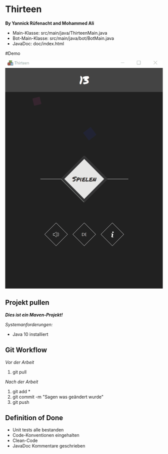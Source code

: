 # Thirteen
**By Yannick Rüfenacht and Mohammed Ali**

* Main-Klasse: src/main/java/ThirteenMain.java
* Bot-Main-Klasse: src/main/java/bot/BotMain.java
* JavaDoc: doc/index.html



#Demo 

![](Thirteen.gif)

## Projekt pullen
**_Dies ist ein Maven-Projekt!_**

*Systemanforderungen:*
* Java 10 installiert


## Git Workflow
*Vor der Arbeit*
1. git pull

*Nach der Arbeit*
1. git add *
2. git commit -m "Sagen was geändert wurde"
3. git push


## Definition of Done
* Unit tests alle bestanden
* Code-Konventionen eingehalten
* Clean-Code
* JavaDoc Kommentare geschrieben
